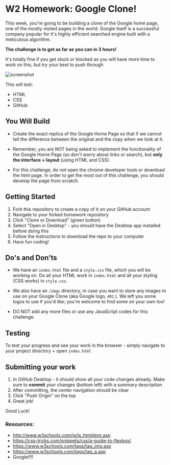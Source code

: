 # W2 Homework: Google Clone!

This week, you're going to be building a clone of the Google home page, one of the mostly visited pages in the world. Google itself is a successful company popular for it's highly efficient searched engine built with a meticulous algorithm.

**The challenge is to get as far as you can in 3 hours!**

It's totally fine if you get stuck or blocked as you will have more time to work on this, but try your best to push through

![screenshot](https://blog.kissmetrics.com/wp-content/uploads/2015/09/google-homepage-screenshot.png)

This will test:

- HTML
- CSS
- GitHub

## You Will Build

+ Create the exact replica of the Google Home Page so that if we cannot tell the difference between the original and the copy when we look at it. 

+ Remember, you are NOT being asked to implement the functionality of the Google Home Page (so don't worry about links or search), but **only the interface + layout** (using HTML and CSS). 

+ For this challenge, do not open the chrome developer tools or download the html page. In order to get the most out of this challenge, you should develop the page from scratch.


## Getting Started
1. Fork this repository to create a copy of it on your GitHub account
2. Navigate to your forked homework repository
3. Click "Clone or Download" (green button) 
4. Select "Open in Desktop" - you should have the Desktop app installed before doing this
5. Follow the instructions to download the repo to your computer
6. Have fun coding!

## Do's and Don'ts

+ We have an `index.html` file and a `style.css` file, which you will be working on. Do all your HTML work in `index.html` and all your styling (CSS works) in `style.css`. 

+ We also have an `/imgs` directory, in case you want to store any images to use on your Google Clone (aka Google logo, etc.).  We left you some logos to use if you'd like; you're welcome to find some on your own too!

+ DO NOT add any more files or use any JavaScript codes for this challenge. 

## Testing

To test your progress and see your work in the browser - simply navigate to your project directory + open `index.html`

## Submitting your work

1. In GitHub Desktop - it should show all your code changes already.  Make sure to **commit** your changes (bottom left) with a summary description
2. After committing, the center navigation should be clear
3. Click "Push Origin" on the top
4. Great job!

Good Luck!

### Resources:
- <http://www.w3schools.com/js/js_htmldom.asp>
- <https://css-tricks.com/snippets/css/a-guide-to-flexbox/>
- <https://www.w3schools.com/tags/tag_img.asp>
- <https://www.w3schools.com/tags/tag_a.asp>
- Google!!!!
